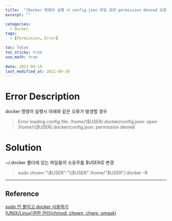 ```yaml
---
title:  "[Docker 명령어 실행 시 config.json 파일 관련 permission denied 오류]"
excerpt: ""

categories:
  - Docker
tags:
  - [Permission, Error]

toc: false
toc_sticky: true
use_math: true
 
date: 2021-09-19
last_modified_at: 2021-09-19
---
```


# Error Description 
docker 명령어 실행시 아래와 같은 오류가 발생할 경우 

> Error loading config file: /home/\\$USER/.docker/config.json: open /home/\\$USER/.docker/config.json: permission denied

# Solution
~/.docker 폴더에 있는 파일들의 소유주를 $USER로 변경

> sudo chown "\\$USER":"\\$USER" /home/"$USER"/.docker -R

---

## Reference
[sudo 안 붙이고 docker 사용하기](https://medium.com/@yms9654/sudo-%EC%95%88-%EB%B6%99%EC%9D%B4%EA%B3%A0-docker-%EC%82%AC%EC%9A%A9%ED%95%98%EA%B8%B0-797a2821b9db)   
[[UNIX/Linux]권한 관리(chmod, chown, chgrp, umask)](https://eunguru.tistory.com/93)